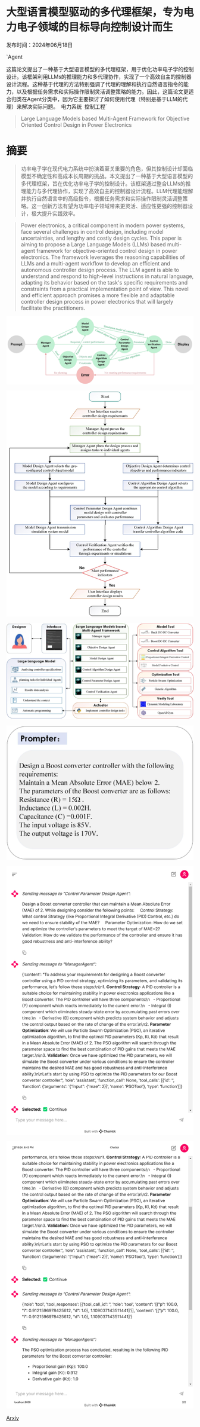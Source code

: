 # 大型语言模型驱动的多代理框架，专为电力电子领域的目标导向控制设计而生

发布时间：2024年06月18日

`Agent

这篇论文提出了一种基于大型语言模型的多代理框架，用于优化功率电子学的控制设计。该框架利用LLMs的推理能力和多代理协作，实现了一个高效自主的控制器设计流程。这种基于代理的方法特别强调了代理的理解和执行自然语言指令的能力，以及根据任务需求和实际操作限制灵活调整策略的能力。因此，这篇论文更适合归类在Agent分类中，因为它主要探讨了如何使用代理（特别是基于LLM的代理）来解决实际问题。` `电力系统` `控制工程`

> Large Language Models based Multi-Agent Framework for Objective Oriented Control Design in Power Electronics

# 摘要

> 功率电子学在现代电力系统中扮演着至关重要的角色，但其控制设计却面临模型不确定性和高成本长周期的挑战。本文提出了一种基于大型语言模型的多代理框架，旨在优化功率电子学的控制设计。该框架通过整合LLMs的推理能力与多代理协作，实现了高效自主的控制器设计流程。LLM代理能理解并执行自然语言中的高级指令，根据任务需求和实际操作限制灵活调整策略。这一创新方法有望为功率电子领域带来更灵活、适应性更强的控制器设计，极大提升实践效率。

> Power electronics, a critical component in modern power systems, face several challenges in control design, including model uncertainties, and lengthy and costly design cycles. This paper is aiming to propose a Large Language Models (LLMs) based multi-agent framework for objective-oriented control design in power electronics. The framework leverages the reasoning capabilities of LLMs and a multi-agent workflow to develop an efficient and autonomous controller design process. The LLM agent is able to understand and respond to high-level instructions in natural language, adapting its behavior based on the task's specific requirements and constraints from a practical implementation point of view. This novel and efficient approach promises a more flexible and adaptable controller design process in power electronics that will largely facilitate the practitioners.

![大型语言模型驱动的多代理框架，专为电力电子领域的目标导向控制设计而生](../../../paper_images/2406.12628/x1.png)

![大型语言模型驱动的多代理框架，专为电力电子领域的目标导向控制设计而生](../../../paper_images/2406.12628/x2.png)

![大型语言模型驱动的多代理框架，专为电力电子领域的目标导向控制设计而生](../../../paper_images/2406.12628/x3.png)

![大型语言模型驱动的多代理框架，专为电力电子领域的目标导向控制设计而生](../../../paper_images/2406.12628/x4.png)

![大型语言模型驱动的多代理框架，专为电力电子领域的目标导向控制设计而生](../../../paper_images/2406.12628/x5.png)

![大型语言模型驱动的多代理框架，专为电力电子领域的目标导向控制设计而生](../../../paper_images/2406.12628/x6.png)

[Arxiv](https://arxiv.org/abs/2406.12628)